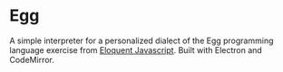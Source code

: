 # Egg
A simple interpreter for a personalized dialect of the Egg programming language exercise from [Eloquent Javascript](https://eloquentjavascript.net/). Built with Electron and CodeMirror.